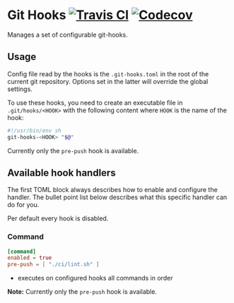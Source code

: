 # Git Hooks [![Travis CI](https://img.shields.io/travis/Gerschtli/git-hooks.svg?style=flat-square)](https://travis-ci.org/Gerschtli/git-hooks) [![Codecov](https://img.shields.io/codecov/c/github/Gerschtli/git-hooks/master.svg?style=flat-square)](https://codecov.io/gh/Gerschtli/git-hooks)

Manages a set of configurable git-hooks.

## Usage

Config file read by the hooks is the `.git-hooks.toml` in the root of the current git repository. Options set in the
latter will override the global settings.

To use these hooks, you need to create an executable file in `.git/hooks/<HOOK>` with the following content where
`HOOK` is the name of the hook:
```sh
#!/usr/bin/env sh
git-hooks-<HOOK> "$@"
```

Currently only the `pre-push` hook is available.

## Available hook handlers

The first TOML block always describes how to enable and configure the handler. The bullet point list below describes
what this specific handler can do for you.

Per default every hook is disabled.

### Command

```toml
[command]
enabled = true
pre-push = [ "./ci/lint.sh" ]
```

- executes on configured hooks all commands in order

**Note:** Currently only the `pre-push` hook is available.
